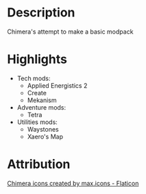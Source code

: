 # Description
Chimera's attempt to make a basic modpack

# Highlights
- Tech mods:
    - Applied Energistics 2
    - Create
    - Mekanism
- Adventure mods:
    - Tetra
- Utilities mods:
    - Waystones
    - Xaero's Map

# Attribution
[Chimera icons created by max.icons - Flaticon](https://www.flaticon.com/free-icons/chimera)